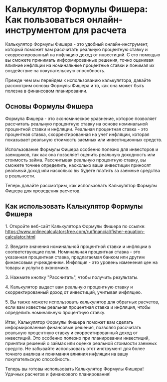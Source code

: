 Калькулятор Формулы Фишера: Как пользоваться онлайн-инструментом для расчета
============================================================================

Калькулятор Формулы Фишера - это удобный онлайн-инструмент, который поможет вам рассчитать реальную процентную ставку и скорректированный на инфляцию доход от инвестиций. С его помощью вы сможете принимать информированные решения, точно оценивая влияние инфляции на номинальные процентные ставки и понимая их воздействие на покупательскую способность.

Прежде чем мы перейдем к использованию калькулятора, давайте рассмотрим основы Формулы Фишера и то, как она может быть полезна в финансовом планировании.

Основы Формулы Фишера
---------------------

Формула Фишера - это экономическое уравнение, которое позволяет рассчитать реальную процентную ставку на основе номинальной процентной ставки и инфляции. Реальная процентная ставка - это процентная ставка, скорректированная на учет инфляции, которая показывает реальную стоимость заемных или инвестиционных средств.

Использование Формулы Фишера особенно полезно для инвесторов и заемщиков, так как она позволяет оценить реальную доходность или стоимость займа. Рассчитывая реальную процентную ставку, вы сможете точнее определить, насколько ваши инвестиции приносят реальный доход или насколько вы будете платить за заемные средства в реальности.

Теперь давайте рассмотрим, как использовать Калькулятор Формулы Фишера для проведения расчетов.

Как использовать Калькулятор Формулы Фишера
-------------------------------------------

1\. Откройте веб-сайт Калькулятора Формулы Фишера по ссылке: <https://www.onlinecalculatorsfree.com/ru/financial/fisher-equation-calculator.html>

2\. Введите значения номинальной процентной ставки и инфляции в соответствующие поля. Номинальная процентная ставка - это указанная процентная ставка, предлагаемая банком или другим финансовым учреждением. Инфляция - это уровень изменения цен на товары и услуги в экономике.

3\. Нажмите кнопку "Рассчитать", чтобы получить результаты.

4\. Калькулятор выдаст вам реальную процентную ставку и скорректированный доход от инвестиций, учитывая инфляцию.

5\. Вы также можете использовать калькулятор для обратных расчетов, если вам известны реальная процентная ставка и инфляция, чтобы определить номинальную процентную ставку.

Итак, Калькулятор Формулы Фишера поможет вам сделать информированные финансовые решения, позволяя рассчитать реальную процентную ставку и скорректированный доход от инвестиций. Это особенно полезно при планировании инвестиций, принятии решений о займах или оценке реальной стоимости заемных средств. Не забывайте использовать этот инструмент для более точного анализа и понимания влияния инфляции на вашу покупательскую способность.

Теперь вы готовы использовать Калькулятор Формулы Фишера! Удачных расчетов и финансового планирования!